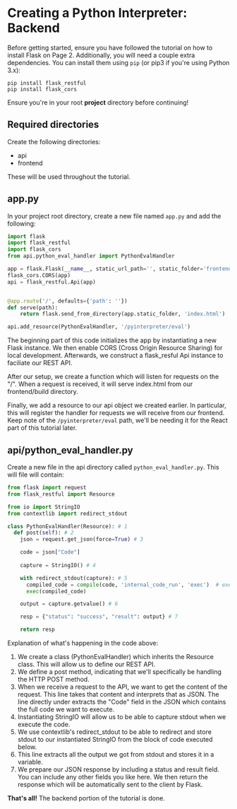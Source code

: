 # Creating a Python Interpreter: Backend

Before getting started, ensure you have followed the tutorial on how to install Flask on Page 2. Additionally, you will need a
couple extra dependencies. You can install them using `pip` (or pip3 if you're using Python 3.x):
```
pip install flask_restful
pip install flask_cors
```

Ensure you're in your root **project** directory before continuing!

## Required directories

Create the following directories:
- api
- frontend

These will be used throughout the tutorial.

## app.py

In your project root directory, create a new file named `app.py` and add the following:
```python
import flask
import flask_restful
import flask_cors
from api.python_eval_handler import PythonEvalHandler

app = flask.Flask(__name__, static_url_path='', static_folder='frontend/build')
flask_cors.CORS(app)
api = flask_restful.Api(app)


@app.route('/', defaults={'path': ''})
def serve(path):
    return flask.send_from_directory(app.static_folder, 'index.html')

api.add_resource(PythonEvalHandler, '/pyinterpreter/eval')
```

The beginning part of this code initializes the app by instantiating a new Flask instance. We then enable CORS (Cross Origin Resource Sharing)
for local development. Afterwards, we construct a flask_resful Api instance to faciliate our REST API.

After our setup, we create a function which will listen for requests on the "/". When a request is received, it will serve index.html from our
frontend/build directory.

Finally, we add a resource to our api object we created earlier. In particular, this will register the handler for requests we will receive
from our frontend. Keep note of the `/pyinterpreter/eval` path, we'll be needing it for the React part of this tutorial later.


## api/python_eval_handler.py

Create a new file in the api directory called `python_eval_handler.py`. This will file will contain:
```python
from flask import request
from flask_restful import Resource

from io import StringIO
from contextlib import redirect_stdout

class PythonEvalHandler(Resource): # 1
  def post(self): # 2
    json = request.get_json(force=True) # 3

    code = json["Code"]
    
    capture = StringIO() # 4

    with redirect_stdout(capture): # 5
      compiled_code = compile(code, 'internal_code_run', 'exec')  # exec mode allows us to execute code blocks
      exec(compiled_code)

    output = capture.getvalue() # 6

    resp = {"status": "success", "result": output} # 7

    return resp
```

Explanation of what's happening in the code above:
1. We create a class (PythonEvalHandler) which inherits the Resource class. This will allow us to define our REST API.
2. We define a post method, indicating that we'll specifically be handling the HTTP POST method.
3. When we receive a request to the API, we want to get the content of the request. This line takes that content and interprets that as JSON.
   The line directly under extracts the "Code" field in the JSON which contains the full code we want to execute.
4. Instantiating StringIO will allow us to be able to capture stdout when we execute the code.
5. We use contextlib's redirect_stdout to be able to redirect and store stdout to our instantiated StringIO from the block of code executed
   below.
6. This line extracts all the output we got from stdout and stores it in a variable.
7. We prepare our JSON response by including a status and result field. You can include any other fields you like here. We then return the response
   which will be automatically sent to the client by Flask.


**That's all!** The backend portion of the tutorial is done.
